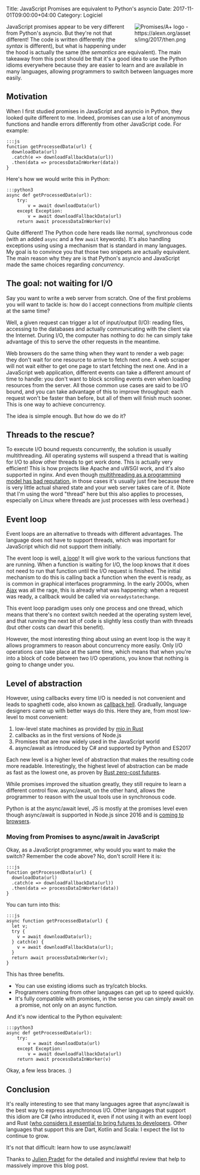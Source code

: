 Title: JavaScript Promises are equivalent to Python's asyncio
Date: 2017-11-01T09:00:00+04:00
Category: Logiciel

<img alt="Promises/A+ logo - https://alexn.org/assets/img/2017/then.png" src="{filename}/images/equivalence_then_logo.png" style="float: right; max-width:30%; max-height: 100px; height:auto; padding: 0 10px 1em 1em"/>

JavaScript promises appear to be very different from Python's asyncio.
But they're not that different! The code is written differently (the
*syntax* is different), but what is happening under the hood is
actually the same (the *semantics* are equivalent). The main takeaway
from this post should be that it's a good idea to use the Python
idioms everywhere because they are easier to learn and are available
in many languages, allowing programmers to switch between languages
more easily.

## Motivation

When I first studied promises in JavaScript and asyncio in Python,
they looked quite different to me. Indeed, promises can use a lot of
anonymous functions and handle errors differently from other
JavaScript code. For example:

    :::js
    function getProcessedData(url) {
      downloadData(url)
      .catch(e => downloadFallbackData(url))
      .then(data => processDataInWorker(data))
    }

Here's how we would write this in Python:

    :::python3
    async def getProcessedData(url):
        try:
            v = await downloadData(url)
        except Exception:
            v = await downloadFallbackData(url)
        return await processDataInWorker(v)

Quite different! The Python code here reads like normal, synchronous
code (with an added `async` and a few `await` keywords). It's also
handling exceptions using using a mechanism that is standard in many
languages. My goal is to convince you that those two snippets are
actually equivalent. The main reason why they are is that Python's
asyncio and JavaScript made the same choices regarding *concurrency*.

## The goal: not waiting for I/O

Say you want to write a web server from scratch. One of the first
problems you will want to tackle is: how do I accept connections from
*multiple* clients at the same time?

Well, a given request can trigger a lot of input/output (I/O): reading
files, accessing to the databases and actually communicating with the
client via the Internet. During I/O, the computer has nothing to do:
he can simply take advantage of this to serve the other requests in
the meantime.

Web browsers do the same thing when they want to render a web page:
they don't wait for one resource to arrive to fetch next one. A web
scraper will not wait either to get one page to start fetching the
next one. And in a JavaScript web application, different events can
take a different amount of time to handle: you don't want to block
scrolling events even when loading resources from the server.  All
those common use cases are said to be I/O bound, and you can take
advantage of this to improve throughput: each request won't be faster
than before, but all of them will finish much sooner. This is one way
to achieve concurrency.

The idea is simple enough. But how do we do it?

## Threads to the rescue?

To execute I/O bound requests concurrently, the solution is usually
multithreading. All operating systems will suspend a thread that is
waiting for I/O to allow other threads to get work done. This is
actually very efficient! This is how projects like Apache and uWSGI
work, and it's also supported in nginx. And even though
[multithreading as a programming model has bad reputation][1], in
those cases it's usually just fine because there is very little actual
shared state and your web server takes care of it. (Note that I'm
using the word "thread" here but this also applies to processes,
especially on Linux where threads are just processes with less
overhead.)

[1]: https://stackoverflow.com/questions/1191553/why-might-threads-be-considered-evil

## Event loop

Event loops are an alternative to threads with different advantages.
The language does not have to support threads, which was important for
JavaScript which did not support them initially.

The event loop is well, [a
loop](https://github.com/AndreLouisCaron/a-tale-of-event-loops)! It
will give work to the various functions that are running. When a
function is waiting for I/O, the loop knows that it does not need to
run that function until the I/O request is finished. The initial
mechanism to do this is calling back a function when the event is
ready, as is common in graphical interfaces programming. In the early
2000s, when [Ajax](https://en.wikipedia.org/wiki/Ajax_(programming))
was all the rage, this is already what was happening: when a request
was ready, a callback would be called via `onreadystatechange`.

This event loop paradigm uses only one process and one thread, which
means that there's no context switch needed at the operating system
level, and that running the next bit of code is slightly less costly
than with threads (but other costs can dwarf this benefit).

However, the most interesting thing about using an event loop is the
way it allows programmers to reason about concurrency more easily.
Only I/O operations can take place at the same time, which means that
when you're into a block of code between two I/O operations, you know
that nothing is going to change under you.

## Level of abstraction

However, using callbacks every time I/O is needed is not convenient
and leads to spaghetti code, also known as [callback
hell](http://callbackhell.com/). Gradually, language designers came up
with better ways do this. Here they are, from most low-level to most
convenient:

 1. low-level state machines as provided by [mio in Rust][6]
 1. callbacks as in the first versions of Node.js
 1. Promises that are now widely used in the JavaScript world
 1. async/await as introduced by C# and supported by Python and ES2017

[6]: http://carllerche.github.io/mio/mio/index.html

Each new level is a higher level of abstraction that makes the
resulting code more readable. Interestingly, the highest level of
abstraction can be made as fast as the lowest one, as proven by [Rust
zero-cost futures](https://aturon.github.io/blog/2016/08/11/futures/).

While promises improved the situation greatly, they still require to
learn a different control flow. async/await, on the other hand, allows
the programmer to reason with the usual tools use in synchronous code.

Python is at the async/await level, JS is mostly at the promises level
even though async/await is supported in Node.js since 2016 and is
[coming to browsers](http://caniuse.com/#feat=async-functions).

### Moving from Promises to async/await in JavaScript

Okay, as a JavaScript programmer, why would you want to make the
switch? Remember the code above? No, don't scroll! Here it is:

    :::js
    function getProcessedData(url) {
      downloadData(url)
      .catch(e => downloadFallbackData(url))
      .then(data => processDataInWorker(data))
    }

You can turn into this:

    :::js
    async function getProcessedData(url) {
      let v;
      try {
        v = await downloadData(url);
      } catch(e) {
        v = await downloadFallbackData(url);
      }
      return await processDataInWorker(v);
    }

This has three benefits.

 * You can use existing idioms such as try/catch blocks.
 * Programmers coming from other languages can get up to speed
   quickly.
 * It's fully compatible with promises, in the sense you can simply
   await on a promise, not only on an async function.

And it's now identical to the Python equivalent:

    :::python3
    async def getProcessedData(url):
        try:
            v = await downloadData(url)
        except Exception:
            v = await downloadFallbackData(url)
        return await processDataInWorker(v)

Okay, a few less braces. :)

## Conclusion

It's really interesting to see that many languages agree that
async/await is the best way to express asynchronous I/O. Other
languages that support this idiom are C# (who introduced it, even if
not using it with an event loop) and Rust ([who considers it essential
to bring futures to
developers](https://github.com/alexcrichton/futures-await).  Other
languages that support this are Dart, Kotlin and Scala: I expect the
list to continue to grow.

It's not that difficult: learn how to use async/await!

Thanks to [Julien Pradet](https://www.julienpradet.fr/) for the
detailed and insightful review that help to massively improve this
blog post.

<!-- vim: spelllang=en
-->
